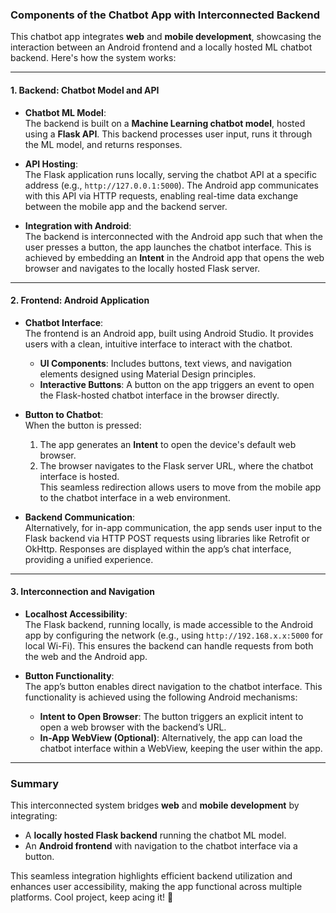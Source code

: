 ### Components of the Chatbot App with Interconnected Backend

This chatbot app integrates **web** and **mobile development**, showcasing the interaction between an Android frontend and a locally hosted ML chatbot backend. Here's how the system works:

---

#### 1. **Backend: Chatbot Model and API**
- **Chatbot ML Model**:  
  The backend is built on a **Machine Learning chatbot model**, hosted using a **Flask API**. This backend processes user input, runs it through the ML model, and returns responses.  

- **API Hosting**:  
  The Flask application runs locally, serving the chatbot API at a specific address (e.g., `http://127.0.0.1:5000`). The Android app communicates with this API via HTTP requests, enabling real-time data exchange between the mobile app and the backend server.  

- **Integration with Android**:  
  The backend is interconnected with the Android app such that when the user presses a button, the app launches the chatbot interface. This is achieved by embedding an **Intent** in the Android app that opens the web browser and navigates to the locally hosted Flask server.  

---

#### 2. **Frontend: Android Application**
- **Chatbot Interface**:  
  The frontend is an Android app, built using Android Studio. It provides users with a clean, intuitive interface to interact with the chatbot.  
  - **UI Components**: Includes buttons, text views, and navigation elements designed using Material Design principles.  
  - **Interactive Buttons**: A button on the app triggers an event to open the Flask-hosted chatbot interface in the browser directly.  

- **Button to Chatbot**:  
  When the button is pressed:
  1. The app generates an **Intent** to open the device's default web browser.
  2. The browser navigates to the Flask server URL, where the chatbot interface is hosted.  
  This seamless redirection allows users to move from the mobile app to the chatbot interface in a web environment.

- **Backend Communication**:  
  Alternatively, for in-app communication, the app sends user input to the Flask backend via HTTP POST requests using libraries like Retrofit or OkHttp. Responses are displayed within the app’s chat interface, providing a unified experience.

---

#### 3. **Interconnection and Navigation**
- **Localhost Accessibility**:  
  The Flask backend, running locally, is made accessible to the Android app by configuring the network (e.g., using `http://192.168.x.x:5000` for local Wi-Fi). This ensures the backend can handle requests from both the web and the Android app.

- **Button Functionality**:  
  The app’s button enables direct navigation to the chatbot interface. This functionality is achieved using the following Android mechanisms:
  - **Intent to Open Browser**: The button triggers an explicit intent to open a web browser with the backend’s URL.  
  - **In-App WebView (Optional)**: Alternatively, the app can load the chatbot interface within a WebView, keeping the user within the app.

---

### Summary
This interconnected system bridges **web** and **mobile development** by integrating:
- A **locally hosted Flask backend** running the chatbot ML model.
- An **Android frontend** with navigation to the chatbot interface via a button.  

This seamless integration highlights efficient backend utilization and enhances user accessibility, making the app functional across multiple platforms. Cool project, keep acing it! 🚀
